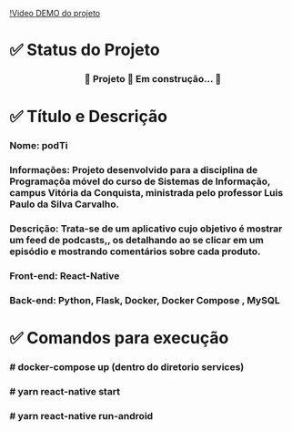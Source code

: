 [!Video DEMO do projeto](https://www.youtube.com/watch?v=zGbm3IukxQk)

#

<h1>✅ Status do Projeto</h1>
<h3 align="center"> 
	🚧  Projeto 🚀 Em construção...  🚧
</h3>

<h1>✅ Título e Descrição</h1>
<h3>Nome: podTi</h3>
<h3>Informações: Projeto desenvolvido para a disciplina de Programaçõa móvel do curso de Sistemas de Informação,
campus Vitória da Conquista, ministrada pelo professor Luis Paulo da Silva Carvalho.</h3>
<h3>Descrição: Trata-se de um aplicativo cujo objetivo é mostrar um feed de podcasts,, 
os detalhando ao se clicar em um episódio e mostrando comentários sobre cada produto.</h3>
<h3>Front-end: React-Native</h3>
<h3>Back-end: Python, Flask, Docker, Docker Compose , MySQL</h3>


<h1>✅ Comandos para execução</h1>
<h3> # docker-compose up (dentro do diretorio services) </h3>
<h3> # yarn react-native start </h3>
<h3> # yarn react-native run-android </h3>
